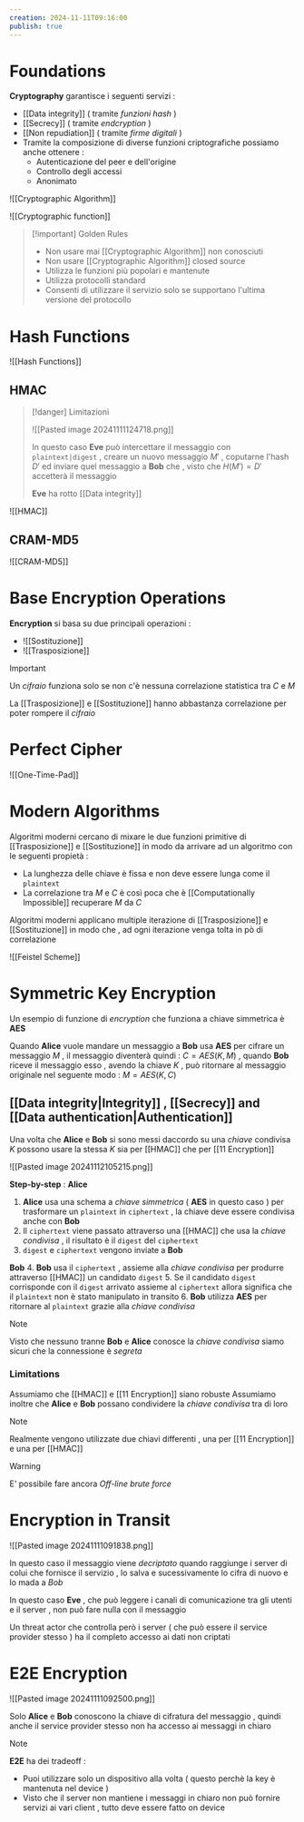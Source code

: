 ```yaml
---
creation: 2024-11-11T09:16:00
publish: true
---
```

# Foundations 

**Cryptography** garantisce i seguenti servizi : 
+ [[Data integrity]] ( tramite *funzioni hash* )
+ [[Secrecy]] ( tramite *endcryption* )
+ [[Non repudiation]] ( tramite *firme digitali* )
+ Tramite la composizione di diverse funzioni criptografiche possiamo anche ottenere : 
	+ Autenticazione del peer e dell'origine
	+ Controllo degli accessi
	+ Anonimato

![[Cryptographic Algorithm]]

![[Cryptographic function]]

>[!important] Golden Rules
>
>+ Non usare mai [[Cryptographic Algorithm]] non conosciuti
>+ Non usare [[Cryptographic Algorithm]] closed source
>+ Utilizza le funzioni più popolari e mantenute 
>+ Utilizza protocolli standard 
>+ Consenti di utilizzare il servizio solo se supportano l'ultima versione del protocollo

# Hash Functions

![[Hash Functions]]

## HMAC

>[!danger] Limitazioni
>
>![[Pasted image 20241111124718.png]]
>
>In questo caso **Eve** può intercettare il messaggio con `plaintext|digest` , creare un nuovo messaggio $M'$ , coputarne l'hash $D'$ ed inviare quel messaggio a **Bob** che , visto che $H(M') = D'$ accetterà il messaggio
>
>**Eve** ha rotto [[Data integrity]]

![[HMAC]]

## CRAM-MD5

![[CRAM-MD5]]

# Base Encryption Operations

**Encryption** si basa su due principali operazioni : 
+ ![[Sostituzione]]
+ ![[Trasposizione]] 
>[!important] 
>
>Un *cifraio* funziona solo se non c'è nessuna correlazione statistica tra $C$ e $M$ 
>
>La [[Trasposizione]] e [[Sostituzione]] hanno abbastanza correlazione per poter rompere il *cifraio* 
# Perfect Cipher

![[One-Time-Pad]]

# Modern Algorithms

Algoritmi moderni cercano di mixare le due funzioni primitive di [[Trasposizione]] e [[Sostituzione]] in modo da arrivare ad un algoritmo con le seguenti propietà : 
+ La lunghezza delle chiave è fissa e non deve essere lunga come il `plaintext`
+ La correlazione tra $M$ e $C$ è così poca che è [[Computationally Impossible]] recuperare $M$ da $C$ 

Algoritmi moderni applicano multiple iterazione di [[Trasposizione]] e [[Sostituzione]] in modo che , ad ogni iterazione venga tolta in pò di correlazione 

![[Feistel Scheme]]
# Symmetric Key Encryption

Un esempio di funzione di *encryption* che funziona a chiave simmetrica è **AES**

Quando **Alice** vuole mandare un messaggio a **Bob** usa **AES** per cifrare un messaggio $M$ , il messaggio diventerà quindi : $C=AES(K,M)$  , quando **Bob** riceve il messaggio esso , avendo la chiave $K$ , può ritornare al messaggio originale nel seguente modo : $M=AES(K,C)$  

## [[Data integrity|Integrity]] , [[Secrecy]] and [[Data authentication|Authentication]]

Una volta che **Alice** e **Bob** si sono messi daccordo su una *chiave* condivisa $K$ possono usare la stessa $K$ sia per [[HMAC]] che per [[11 Encryption]]  

![[Pasted image 20241112105215.png]]

**Step-by-step** : 
**Alice**
1. **Alice** usa una schema a *chiave simmetrica* ( **AES** in questo caso ) per trasformare un `plaintext` in `ciphertext` , la chiave deve essere condivisa anche con **Bob**
2. Il `ciphertext` viene passato attraverso una [[HMAC]] che usa la *chiave condivisa* , il risultato è il `digest` del `ciphertext`
3. `digest` e `ciphertext` vengono inviate a **Bob**

**Bob**
4. **Bob** usa il `ciphertext` , assieme alla *chiave condivisa* per produrre attraverso [[HMAC]] un candidato `digest` 
5. Se il candidato `digest` corrisponde con il `digest` arrivato assieme al `ciphertext` allora significa che il `plaintext` non è stato manipulato in transito
6. **Bob** utilizza **AES** per ritornare al `plaintext` grazie alla *chiave condivisa* 

>[!note] 
>Visto che nessuno tranne **Bob** e **Alice** conosce la *chiave condivisa* siamo sicuri che la connessione è *segreta*

### Limitations

Assumiamo che [[HMAC]] e [[11 Encryption]] siano robuste
Assumiamo inoltre che **Alice** e **Bob** possano condividere la *chiave condivisa* tra di loro

>[!note] 
>Realmente vengono utilizzate due chiavi differenti , una per [[11 Encryption]] e una per [[HMAC]] 

>[!warning] 
>E' possibile fare ancora *Off-line brute force* 
# Encryption in Transit

![[Pasted image 20241111091838.png]]

In questo caso il messaggio viene *decriptato* quando raggiunge i server di colui che fornisce il servizio , lo salva e sucessivamente lo cifra di nuovo e lo mada a *Bob*

In questo caso **Eve** , che può leggere i canali di comunicazione tra gli utenti e il server , non può fare nulla con il messaggio 

Un threat actor che controlla però i server ( che può essere il service provider stesso ) ha il completo accesso ai dati non criptati 
# E2E Encryption

![[Pasted image 20241111092500.png]]

Solo **Alice** e **Bob** conoscono la chiave di cifratura del messaggio , quindi anche il service provider stesso non ha accesso ai messaggi in chiaro 

>[!note] 
>
>**E2E** ha dei tradeoff : 
>+ Puoi utilizzare solo un dispositivo alla volta ( questo perchè la key è mantenuta nel device ) 
>+ Visto che il server non mantiene i messaggi in chiaro non può fornire servizi ai vari client , tutto deve essere fatto on device
